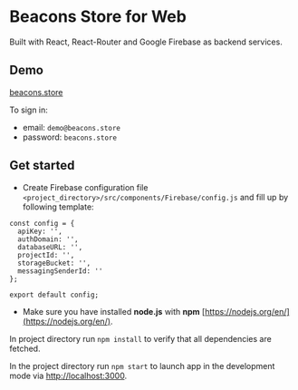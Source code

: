 # Beacons Store for Web

Built with React, React-Router and Google Firebase as backend services.

## Demo

 [beacons.store](https://beacon-store-android.firebaseapp.com/)

To sign in:

- email: `demo@beacons.store`
- password: `beacons.store`

## Get started

- Create Firebase configuration file `<project_directory>/src/components/Firebase/config.js` and fill up by following template:
```
const config = {
  apiKey: '',
  authDomain: '',
  databaseURL: '',
  projectId: '',
  storageBucket: '',
  messagingSenderId: ''
};

export default config;
```

- Make sure you have installed **node.js** with **npm** [https://nodejs.org/en/](https://nodejs.org/en/).

In project directory run `npm install` to verify that all dependencies are fetched.

In the project directory run `npm start` to launch app in the development mode via [http://localhost:3000](http://localhost:3000).
